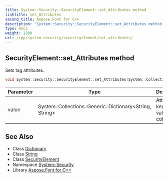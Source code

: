 ```yaml
---
title: System::Security::SecurityElement::set_Attributes method
linktitle: set_Attributes
second_title: Aspose.Font for C++
description: 'System::Security::SecurityElement::set_Attributes method. Sets tag attributes in C++.'
type: docs
weight: 1300
url: /cpp/system.security/securityelement/set_attributes/
---
```

## SecurityElement::set_Attributes method


Sets tag attributes.

```cpp
void System::Security::SecurityElement::set_Attributes(System::Collections::Generic::Dictionary<String, String> value)
```


| Parameter | Type | Description |
| --- | --- | --- |
| value | System::Collections::Generic::Dictionary\<String, String\> | Attributes keys and values collection. |

## See Also

* Class [Dictionary](../../../system.collections.generic/dictionary/)
* Class [String](../../../system/string/)
* Class [SecurityElement](../)
* Namespace [System::Security](../../)
* Library [Aspose.Font for C++](../../../)
